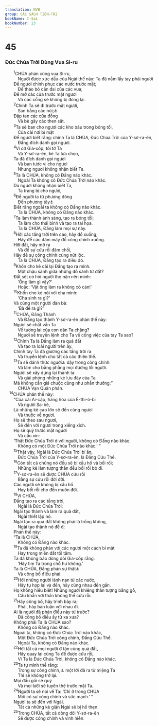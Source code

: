 ```yaml
---
translation: NVB
group: CÁC SÁCH TIÊN-TRI
bookName: I-Sai 
bookNumber: 23
---
```


<div class="title"><h1>45</h1><h3>Đức Chúa Trời Dùng Vua Si-ru </h3></div>
<span class="verse es_45_1">  <sup>1</sup>CHÚA phán cùng vua Si-ru, <br/>   Người được xức dầu của Ngài thế này: Ta đã nắm lấy tay phải ngươi <br/>  Để ngươi chinh phục các nước trước mặt; <br/>   Để tháo bỏ cân đai của các vua; <br/>  Để mở các cửa trước mặt ngươi <br/>   Và các cổng sẽ không bị đóng lại. <br/></span>
<span class="verse es_45_2">  <sup>2</sup>Chính Ta sẽ đi trước mặt ngươi, <br/>   San bằng các núi;<a data-toggle="tooltip" data-placement="bottom" title="MT: không rõ nghĩa. Qa và LXX: các núi">⚓</a><br/>  Đập tan các cửa đồng <br/>   Và bẻ gãy các then sắt. <br/></span>
<span class="verse es_45_3">  <sup>3</sup>Ta sẽ ban cho ngươi các kho báu trong bóng tối, <br/>   Của cải nơi bí mật <br/>  Để ngươi biết rằng: chính Ta là CHÚA, Đức Chúa Trời của Y-sơ-ra-ên, <br/>   Đấng đích danh gọi ngươi. <br/></span>
<span class="verse es_45_4">  <sup>4</sup>Vì cớ Gia-cốp, tôi tớ Ta <br/>   Và Y-sơ-ra-ên, kẻ Ta lựa chọn, <br/>  Ta đã đích danh gọi ngươi <br/>   Và ban tước vị cho ngươi <br/>   Nhưng ngươi không nhận biết Ta. <br/></span>
<span class="verse es_45_5">  <sup>5</sup>Ta là CHÚA, không có Đấng nào khác. <br/>   Ngoài Ta không có Đức Chúa Trời nào khác. <br/>  Dù ngươi không nhận biết Ta, <br/>   Ta trang bị cho ngươi, <br/></span>
<span class="verse es_45_6">  <sup>6</sup>Để người ta từ phương đông <br/>   Đến phương tây<a data-toggle="tooltip" data-placement="bottom" title="Nt: phía mặt trời mọc đến phía mặt trời lặn">⚓</a><br/>  Biết rằng ngoài ta không có Đấng nào khác. <br/>   Ta là CHÚA, không có Đấng nào khác. <br/></span>
<span class="verse es_45_7">  <sup>7</sup>Ta làm thành ánh sáng, tạo ra bóng tối; <br/>   Ta làm cho thái bình và tạo ra tai họa. <br/>   Ta là CHÚA, Đấng làm mọi sự này. <br/></span>
<span class="verse es_45_8">  <sup>8</sup>Hỡi các tầng trời trên cao, hãy đổ xuống; <br/>   Hãy để các đám mây đổ công chính xuống. <br/>  Hỡi đất, hãy mở ra <br/>   Và để sự cứu rỗi đâm chồi, <br/>  Hãy để sự công chính cùng nứt lộc. <br/>   Ta là CHÚA, Đấng tạo ra điều đó. <br/></span>
<span class="verse es_45_9">  <sup>9</sup>Khốn cho kẻ cãi lại Đấng tạo ra mình. <br/>   Một chậu sành giữa những đồ sành từ đất? <br/>  Đất sét có hỏi người thợ nặn nên mình: <br/>   ‘Ông làm gì vậy?’ <br/>   Hoặc: ‘Vật ông làm ra không có cán!’ <br/></span>
<span class="verse es_45_10">  <sup>10</sup>Khốn cho kẻ nói với cha mình: <br/>   ‘Cha sinh ra gì?’ <br/>  Và cùng một người đàn bà: <br/>   ‘Bà đẻ ra gì?’ <br/></span>
<span class="verse es_45_11">  <sup>11</sup>CHÚA, Đấng Thánh <br/>   Và Đấng tạo thành Y-sơ-ra-ên phán thế này: <br/>  Ngươi sẽ chất vấn Ta <br/>   Về tương lai của con dân Ta chăng? <br/>   Ngươi sẽ truyền lệnh cho Ta về công việc của tay Ta sao? <br/></span>
<span class="verse es_45_12">  <sup>12</sup>Chính Ta là Đấng làm ra quả đất <br/>   Và tạo ra loài người trên ấy. <br/>  Chính tay Ta đã giương các tầng trời ra <br/>   Và truyền lệnh cho tất cả các thiên thể. <br/></span>
<span class="verse es_45_13">  <sup>13</sup>Ta sẽ đánh thức người<a data-toggle="tooltip" data-placement="bottom" title="chỉ vua Si-ru">⚓</a> dậy trong công chính <br/>   Và làm cho bằng phẳng mọi đường lối người. <br/>  Người sẽ xây dựng lại thành ta <br/>   Và giải phóng những kẻ lưu đày của Ta <br/>  Mà không cần giá chuộc cũng như phần thưởng;” <br/>   CHÚA Vạn Quân phán. <br/></span>
<span class="verse es_45_14"> <sup>14</sup>CHÚA phán thế này: <br/>  “Của cải Ai-cập, hàng hóa của Ê-thi-ô-bi <br/>   Và người Sa-bê, <br/>  Là những kẻ cao lớn sẽ đến cùng ngươi <br/>   Và thuộc về ngươi. <br/>  Họ sẽ theo sau ngươi, <br/>   Sẽ đến với ngươi trong xiềng xích. <br/>  Họ sẽ quỳ trước mặt ngươi <br/>   Và cầu xin: <br/>  ‘Thật Đức Chúa Trời ở với người, không có Đấng nào khác. <br/>   Không có một Đức Chúa Trời nào khác.’ ” <br/></span>
<span class="verse es_45_15">  <sup>15</sup>Thật vậy, Ngài là Đức Chúa Trời bí ẩn, <br/>   Đức Chúa Trời của Y-sơ-ra-ên, là Đấng Cứu Thế. <br/></span>
<span class="verse es_45_16">  <sup>16</sup>Còn tất cả chúng nó đều sẽ bị xấu hổ và bối rối; <br/>   Những kẻ làm tượng thần đều bối rối bỏ đi. <br/></span>
<span class="verse es_45_17">  <sup>17</sup>Y-sơ-ra-ên sẽ được CHÚA cứu rỗi <br/>   Bằng sự cứu rỗi đời đời. <br/>  Các ngươi sẽ không bị xấu hổ <br/>   Hay bối rối cho đến muôn đời. <br/></span>
<span class="verse es_45_18">  <sup>18</sup>Vì CHÚA, <br/>  Đấng tạo ra các tầng trời, <br/>   Ngài là Đức Chúa Trời; <br/>  Ngài tạo thành và làm ra quả đất, <br/>   Ngài thiết lập nó. <br/>  Ngài tạo ra quả đất không phải là trống không, <br/>   Ngài tạo thành nó để ở; <br/>  Phán thế này: <br/>  “Ta là CHÚA, <br/>   Không có Đấng nào khác. <br/></span>
<span class="verse es_45_19">  <sup>19</sup>Ta đã không phán với các ngươi một cách bí mật <br/>   Hay trong miền đất tối tăm. <br/>  Ta đã không bảo dòng dõi Gia-cốp rằng: <br/>   ‘Hãy tìm Ta trong chỗ hư không.’ <br/>  Ta là CHÚA, Đấng phán sự thật<a data-toggle="tooltip" data-placement="bottom" title="Nt: công chính">⚓</a><br/>   Và công bố điều phải. <br/></span>
<span class="verse es_45_20">  <sup>20</sup>Hỡi những người lánh nạn từ các nước, <br/>   Hãy tụ họp lại và đến, hãy cùng nhau đến gần. <br/>  Họ không hiểu biết! Những người khiêng thần tượng bằng gỗ, <br/>   Cầu khẩn với thần không thể cứu rỗi. <br/></span>
<span class="verse es_45_21">  <sup>21</sup>Hãy công bố, hãy trình bày ra; <br/>   Phải, hãy bàn luận với nhau đi. <br/>  Ai là người đã phán điều này từ trước? <br/>   Đã công bố điều ấy từ xa xưa? <br/>  Không phải Ta là CHÚA sao? <br/>   Không có Đấng nào khác. <br/>  Ngoài ta, không có Đức Chúa Trời nào khác, <br/>   Một Đức Chúa Trời công chính, Đấng Cứu Thế. <br/>   Ngoài Ta, không có Đấng nào khác. <br/></span>
<span class="verse es_45_22">  <sup>22</sup>Hỡi tất cả mọi người ở tận cùng quả đất, <br/>   Hãy quay lại cùng Ta để được cứu rỗi, <br/>   Vì Ta là Đức Chúa Trời, không có Đấng nào khác. <br/></span>
<span class="verse es_45_23">  <sup>23</sup>Ta tự mình thề rằng: <br/>   Trong sự công chính,<a data-toggle="tooltip" data-placement="bottom" title="Ctd: sự công chính đã ra từ miệng Ta, một lời sẽ không…">⚓</a> một lời đã ra từ miệng Ta <br/>   Thì sẽ không trở lại. <br/>  Mọi đầu gối sẽ quỳ <br/>   Và mọi lưỡi sẽ tuyên thệ trước mặt Ta. <br/></span>
<span class="verse es_45_24">  <sup>24</sup>Người ta sẽ nói về Ta: ‘Chỉ ở trong CHÚA<br/>   Mới có sự công chính và sức mạnh.’ ” <br/>  Người ta sẽ đến với Ngài. <br/>   Tất cả những kẻ giận Ngài sẽ bị hổ thẹn. <br/></span>
<span class="verse es_45_25">  <sup>25</sup>Trong CHÚA, tất cả dòng dõi Y-sơ-ra-ên <br/>   Sẽ được công chính và vinh hiển. <br/></span>
